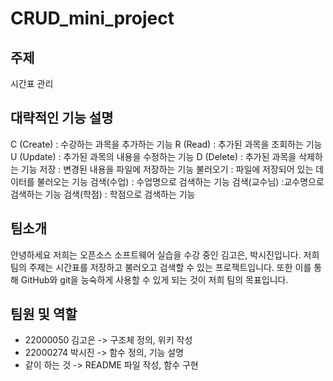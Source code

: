 # CRUD_mini_project
주제
------
시간표 관리

대략적인 기능 설명
------
C (Create) : 수강하는 과목을 추가하는 기능
R (Read) : 추가된 과목을 조회하는 기능
U (Update) : 추가된 과목의 내용을 수정하는 기능
D (Delete) : 추가된 과목을 삭제하는 기능
저장 : 변경된 내용을 파일에 저장하는 기능
불러오기 : 파일에 저장되어 있는 데이터를 불러오는 기능
검색(수업) : 수업명으로 검색하는 기능
검색(교수님) :교수명으로 검색하는 기능
검색(학점) : 학점으로 검색하는 기능

팀소개
------
안녕하세요 저희는 오픈소스 소프트웨어 실습을 수강 중인 김고은, 박시진입니다.
저희 팀의 주제는 시간표를 저장하고 불러오고 검색할 수 있는 프로젝트입니다.
또한 이를 통해 GitHub와 git을 능숙하게 사용할 수 있게 되는 것이 저희 팀의 목표입니다.

팀원 및 역할
------
+ 22000050 김고은
-> 구조체 정의, 위키 작성
+ 22000274 박시진
-> 함수 정의, 기능 설명
+ 같이 하는 것
-> README 파일 작성, 함수 구현
